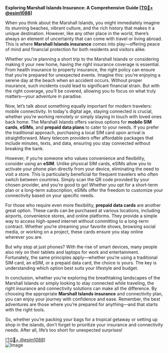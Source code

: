**Exploring Marshall Islands Insurance: A Comprehensive Guide [[TG💪+ @esim1088](https://t.me/s/esim1088)]**

When you think about the Marshall Islands, you might immediately imagine its stunning beaches, vibrant culture, and the rich history that makes it a unique destination. However, like any other place in the world, there’s always an element of uncertainty that can come with travel or living abroad. This is where **Marshall Islands insurance** comes into play—offering peace of mind and financial protection for both residents and visitors alike.

Whether you're planning a short trip to the Marshall Islands or considering making it your new home, having the right insurance coverage is essential. From health insurance to property insurance, the right policy can ensure that you’re prepared for unexpected events. Imagine this: you’re enjoying a serene day at the beach when an accident occurs. Without proper insurance, such incidents could lead to significant financial strain. But with the right coverage, you’ll be covered, allowing you to focus on what truly matters—your adventure in paradise.

Now, let’s talk about something equally important for modern travelers: mobile connectivity. In today's digital age, staying connected is crucial, whether you’re working remotely or simply staying in touch with loved ones back home. The Marshall Islands offers various options for **mobile SIM cards**, **eSIMs**, and **prepaid data plans** to cater to your needs. If you prefer the traditional approach, purchasing a local SIM card upon arrival is straightforward. Many telecom providers offer affordable packages that include minutes, texts, and data, ensuring you stay connected without breaking the bank.

However, if you’re someone who values convenience and flexibility, consider using an **eSIM**. Unlike physical SIM cards, eSIMs allow you to activate your phone plan directly from your device, eliminating the need to visit a store. This is particularly beneficial for frequent travelers who often switch between countries. Simply scan the QR code provided by your chosen provider, and you’re good to go! Whether you opt for a short-term plan or a long-term subscription, eSIMs offer the freedom to customize your connectivity based on your specific needs.

For those who require even more flexibility, **prepaid data cards** are another great option. These cards can be purchased at various locations, including airports, convenience stores, and online platforms. They provide a simple way to access high-speed internet without committing to a long-term contract. Whether you’re streaming your favorite shows, browsing social media, or working on a project, these cards ensure you stay online wherever you are.

But why stop at just phones? With the rise of smart devices, many people also rely on their tablets and laptops for work and entertainment. Fortunately, the same principles apply—whether you’re using a traditional SIM card, an eSIM, or a prepaid data card, the choice is yours. The key is understanding which option best suits your lifestyle and budget.

In conclusion, whether you’re exploring the breathtaking landscapes of the Marshall Islands or simply looking to stay connected while traveling, the right insurance and connectivity solutions can make all the difference. By choosing the appropriate **Marshall Islands insurance** and connectivity plan, you can enjoy your journey with confidence and ease. Remember, the best adventures are those where you’re prepared for anything—and that starts with the right tools.

So, whether you’re packing your bags for a tropical getaway or setting up shop in the islands, don’t forget to prioritize your insurance and connectivity needs. After all, life’s too short for unexpected surprises! 

[[TG💪+ @esim1088](https://t.me/s/esim1088)]  
![Image](https://i.postimg.cc/Y0z9fWf4/image.png)